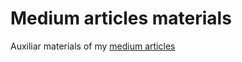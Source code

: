 # Medium articles materials

Auxiliar materials of my [medium articles](https://medium.com/p/d7099c9f82eb)
